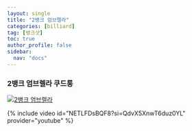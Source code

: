 ```yaml
---
layout: single
title: "2뱅크 엄브렐라"
categories: [billiard]
tag: [뱅크샷]
toc: true
author_profile: false
sidebar:
  nav: "docs"
---
```


### 2뱅크 엄브렐라 쿠드롱

[![2뱅크 엄브렐라](/images/2%EB%B1%85%ED%81%AC%20%EC%97%84%EB%B8%8C%EB%A0%90%EB%9D%BC.png)](https://1drv.ms/p/s!AuJKpwyYpUY9gYEELU-et1eiJ39JPg?e=Vpqikt)

{% include video id="NETLFDsBQF8?si=QdvX5XnwT6duz0YL" provider="youtube" %}
